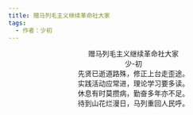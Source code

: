 ```yaml
---
title: 赠马列毛主义继续革命社大家
tags: 
  - 作者：少初
---
```


<center>赠马列毛主义继续革命社大家<br/>少-初<br/>
先贤已逝道路殊，修正上台走歪途。<br/>
实践活动应常进，理论学习要多读。<br/>
休息有时莫攒病，勤奋多年亦不足。<br/>
待到山花烂漫日，马列重回人民呼。</center>